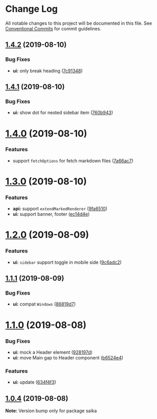 # Change Log

All notable changes to this project will be documented in this file.
See [Conventional Commits](https://conventionalcommits.org) for commit guidelines.

## [1.4.2](https://github.com/evillt/saika/compare/saika@1.4.1...saika@1.4.2) (2019-08-10)


### Bug Fixes

* **ui:** only break heading ([7c91348](https://github.com/evillt/saika/commit/7c91348))





## [1.4.1](https://github.com/evillt/saika/compare/saika@1.4.0...saika@1.4.1) (2019-08-10)


### Bug Fixes

* **ui:** show dot for nested sidebar item ([760b943](https://github.com/evillt/saika/commit/760b943))





# [1.4.0](https://github.com/evillt/saika/compare/saika@1.3.0...saika@1.4.0) (2019-08-10)


### Features

* support `fetchOptions` for fetch markdown files ([7a66ac7](https://github.com/evillt/saika/commit/7a66ac7))





# [1.3.0](https://github.com/evillt/saika/compare/saika@1.2.0...saika@1.3.0) (2019-08-10)


### Features

* **api:** support `extendMarkedRenderer` ([9fa6510](https://github.com/evillt/saika/commit/9fa6510))
* **ui:** support banner, footer ([ec14d4e](https://github.com/evillt/saika/commit/ec14d4e))





# [1.2.0](https://github.com/evillt/saika/compare/saika@1.1.1...saika@1.2.0) (2019-08-09)


### Features

* **ui:** `sidebar` support toggle in mobile side ([9c6adc2](https://github.com/evillt/saika/commit/9c6adc2))





## [1.1.1](https://github.com/evillt/saika/compare/saika@1.1.0...saika@1.1.1) (2019-08-09)


### Bug Fixes

* **ui:** compat `Windows` ([86819d7](https://github.com/evillt/saika/commit/86819d7))





# [1.1.0](https://github.com/evillt/saika/compare/saika@1.0.4...saika@1.1.0) (2019-08-08)


### Bug Fixes

* **ui:** mock a Header element ([928197d](https://github.com/evillt/saika/commit/928197d))
* **ui:** move Main gap to Header component ([b6524e4](https://github.com/evillt/saika/commit/b6524e4))


### Features

* **ui:** update ([634f4f3](https://github.com/evillt/saika/commit/634f4f3))





## [1.0.4](https://github.com/evillt/saika/compare/saika@1.0.3...saika@1.0.4) (2019-08-08)

**Note:** Version bump only for package saika
